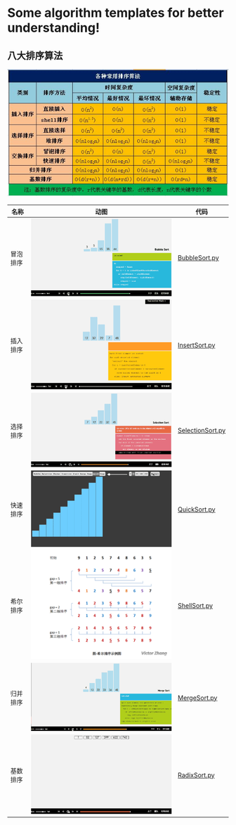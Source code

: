 # Some algorithm templates for better understanding!

## 八大排序算法

![](/images/SortingAlgorithm/八大排序算法性能.png)

| 名称 | 动图 | 代码 |
| --- | --- | --- |
| 冒泡排序 | ![](/images/SortingAlgorithm/冒泡排序.gif) | [BubbleSort.py](https://github.com/apachecn/LeetCode/blob/master/docs/Algorithm_Templates/Sort/BubbleSort.py) |
| 插入排序 | ![](/images/SortingAlgorithm/直接插入排序.gif) | [InsertSort.py](https://github.com/apachecn/LeetCode/blob/master/docs/Algorithm_Templates/Sort/InsertSort.py) |
| 选择排序 | ![](/images/SortingAlgorithm/简单选择排序.gif) | [SelectionSort.py](https://github.com/apachecn/LeetCode/blob/master/docs/Algorithm_Templates/Sort/SelectionSort.py) |
| 快速排序 | ![](/images/SortingAlgorithm/快速排序.gif) | [QuickSort.py](https://github.com/apachecn/LeetCode/blob/master/docs/Algorithm_Templates/Sort/QuickSort.py) |
| 希尔排序 | ![](/images/SortingAlgorithm/希尔排序.png) | [ShellSort.py](https://github.com/apachecn/LeetCode/blob/master/docs/Algorithm_Templates/Sort/ShellSort.py) |
| 归并排序 | ![](/images/SortingAlgorithm/归并排序.gif) | [MergeSort.py](https://github.com/apachecn/LeetCode/blob/master/docs/Algorithm_Templates/Sort/MergeSort.py) |
| 基数排序 | ![](/images/SortingAlgorithm/基数排序.gif) | [RadixSort.py](https://github.com/apachecn/LeetCode/blob/master/docs/Algorithm_Templates/Sort/RadixSort.py) |

